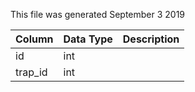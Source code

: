 This file was generated September 3 2019

| Column  | Data Type | Description |
| ------- | --------- | ----------- |
| id      | int       |             |
| trap_id | int       |             |